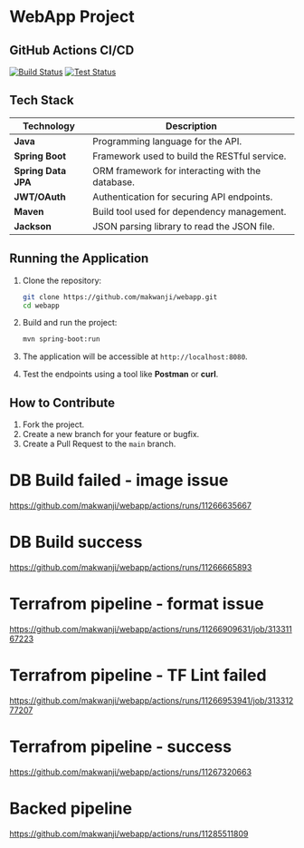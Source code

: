 # WebApp Project

## GitHub Actions CI/CD

[![Build Status](https://github.com/makwanji/webapp/workflows/Build/badge.svg)](https://github.com/makwanji/webapp/actions)
[![Test Status](https://github.com/makwanji/webapp/workflows/Test/badge.svg)](https://github.com/makwanji/webapp/actions)


## Tech Stack

| Technology         | Description                                      |
|--------------------|--------------------------------------------------|
| **Java**           | Programming language for the API.                |
| **Spring Boot**    | Framework used to build the RESTful service.     |
| **Spring Data JPA**| ORM framework for interacting with the database. |
| **JWT/OAuth**      | Authentication for securing API endpoints.       |
| **Maven**          | Build tool used for dependency management.       |
| **Jackson**        | JSON parsing library to read the JSON file.      |


## Running the Application

1. Clone the repository:
   ```bash
   git clone https://github.com/makwanji/webapp.git
   cd webapp
   ```

2. Build and run the project:
   ```bash
   mvn spring-boot:run
   ```

3. The application will be accessible at `http://localhost:8080`.

4. Test the endpoints using a tool like **Postman** or **curl**.


## How to Contribute

1. Fork the project.
2. Create a new branch for your feature or bugfix.
3. Create a Pull Request to the `main` branch.


# DB Build failed - image issue
https://github.com/makwanji/webapp/actions/runs/11266635667

# DB Build success
https://github.com/makwanji/webapp/actions/runs/11266665893


# Terrafrom pipeline - format issue
https://github.com/makwanji/webapp/actions/runs/11266909631/job/31331167223

# Terrafrom pipeline - TF Lint failed
https://github.com/makwanji/webapp/actions/runs/11266953941/job/31331277207

# Terrafrom pipeline - success
https://github.com/makwanji/webapp/actions/runs/11267320663

# Backed pipeline
https://github.com/makwanji/webapp/actions/runs/11285511809